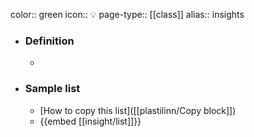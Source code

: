 color:: green
icon:: 💡
page-type:: [[class]]
alias:: insights

- ### Definition 
  - 
- ### Sample list
  - [How to copy this list]([[plastilinn/Copy block]])
  - {{embed [[insight/list]]}}



